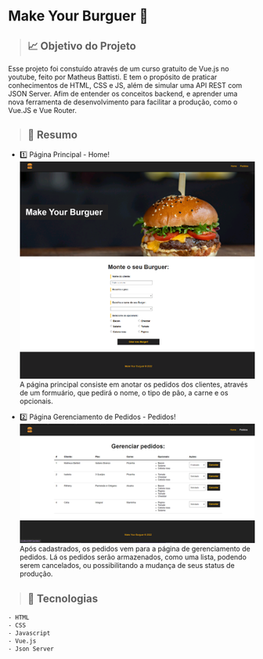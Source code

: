 # Make Your Burguer :hamburger:

> ## :chart_with_upwards_trend: Objetivo do Projeto
   Esse projeto foi constuído através de um curso gratuito de Vue.js no youtube, feito por Matheus Battisti. E tem o propósito de praticar conhecimentos de HTML, CSS e JS, além de simular uma API REST com JSON Server. Afim de entender os conceitos backend, e aprender uma nova ferramenta de desenvolvimento para facilitar a produção, como o Vue.JS e Vue Router.

> ## :scroll: Resumo

 - :one: Página Principal - Home!
   ![preview](./src/assets/pag1-inteira.PNG)
    A página principal consiste em anotar os pedidos dos clientes, através de um formuário, que pedirá o nome, o tipo de pão, a carne e os opcionais.  


 - :two: Página Gerenciamento de Pedidos - Pedidos! 
   ![preview](./src/assets/pag2-inteira.png)
    Após cadastrados, os pedidos vem para a página de gerenciamento de pedidos. Lá os pedidos serão armazenados, como uma lista, podendo serem cancelados, ou possibilitando a mudança de seus status de produção.


> ## :wrench: Tecnologias
    - HTML
    - CSS
    - Javascript
    - Vue.js
    - Json Server
